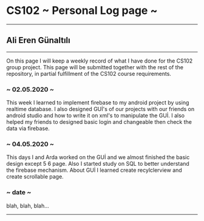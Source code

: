 # CS102 ~ Personal Log page ~
****
## Ali Eren Günaltılı
****

On this page I will keep a weekly record of what I have done for the CS102 group project. This page will be submitted together with the rest of the repository, in partial fulfillment of the CS102 course requirements.

### ~ 02.05.2020 ~
This week I learned to implement firebase to my android project by using realtime database. I also designed GUİ's of our projects with our friends on android studio and how to write it on xml's to manipulate the GUİ. I also helped my friends to designed basic login and changeable then check the data via firebase.

### ~ 04.05.2020 ~
 This days I and Arda worked on the GUİ and we almost finished the basic design except 5 6 page. Also I started study on SQL to better understand the firebase mechanism. About GUİ I learned create recylclerview and create scrollable page.

### ~ date ~
blah, blah, blah...

****
